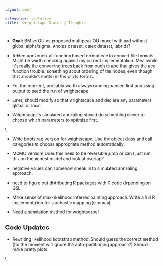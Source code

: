 ```yaml
---
layout: post

categories: evolution
title:  wrightscape Status / Thoughts

---
```







-   **Goal:** BM vs OU vs proposed multipeak OU model with and without
    global alpha/sigma. Anoles dataset, carex dataset, labrids?

-   Added ape2ouch\_all function based on maticce to convert file
    formats. Might be worth checking against my current implementation.
    Meanwhile it's really the converting trees back from ouch to ape
    that gives the ace function trouble. something about ordering of the
    nodes, even though that shouldn't matter in the phylo format.

-   For the moment, probably worth always running hansen first and using
    output to seed the run of wrightscape.
-   Later, should modify so that wrightscape and declare any parameters
    global or local
-   Wrightscape's simulated annealing should do something clever to
    choose which parameters to optimize first.

\

-   Write bootstrap version for wrightscape. Use the object class and
    call categories to choose appropriate method automatically.

-   MCMC version! Does this need to be reversible jump or can I just run
    this on the richest model and look at overlap?

-   negative values can somehow sneak in to simulated annealing
    approach.

-   need to figure out distributing R packages with C code depending on
    GSL

-   Make sense of max-likelihood inferred painting approach. Write a
    full R implementation for stochastic mapping (simmap).

-   Need a simulation method for wrightscape!

Code Updates
------------

-   Rewriting likelihood bootstrap method. Should guess the correct
    method (for the moment will ignore the auto-partitioning approach?)
    Should make pretty plots.

\

